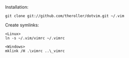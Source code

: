 Installation:

    git clone git://github.com/theroller/dotvim.git ~/.vim

Create symlinks:

    <Linux>
    ln -s ~/.vim/vimrc ~/.vimrc
    
    <Windows>
    mklink /H .\vimrc ..\_vimrc


